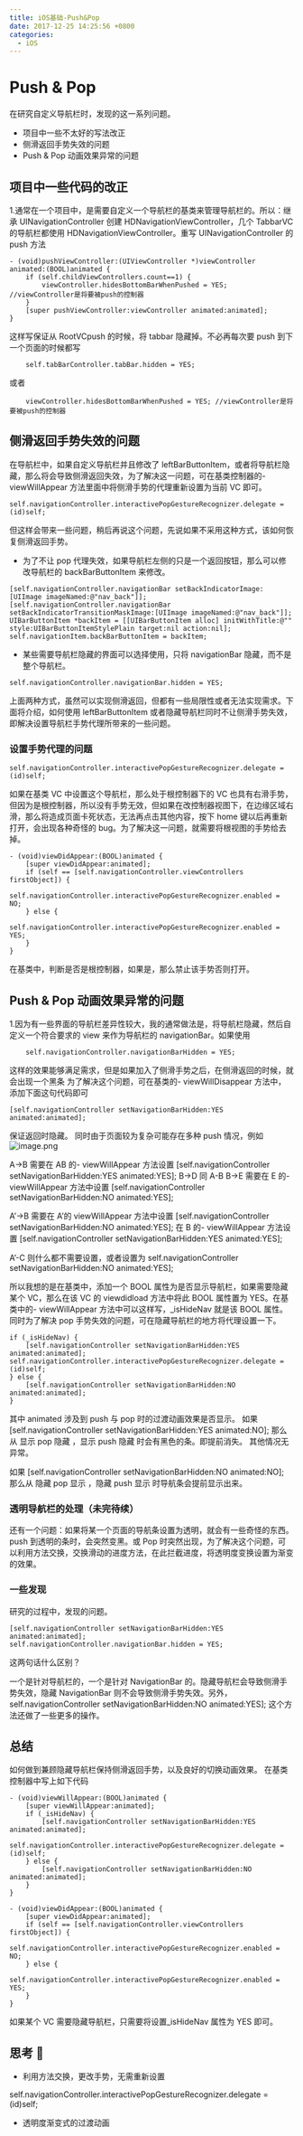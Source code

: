 ```yaml
---
title: iOS基础-Push&Pop
date: 2017-12-25 14:25:56 +0800
categories:
  - iOS
---
```


# Push & Pop

在研究自定义导航栏时，发现的这一系列问题。

- 项目中一些不太好的写法改正
- 侧滑返回手势失效的问题
- Push & Pop 动画效果异常的问题

<!-- more -->

## 项目中一些代码的改正

1.通常在一个项目中，是需要自定义一个导航栏的基类来管理导航栏的。所以：继承 UINavigationController 创建 HDNavigationViewController，几个 TabbarVC 的导航栏都使用 HDNavigationViewController。重写 UINavigationController 的 push 方法

```
- (void)pushViewController:(UIViewController *)viewController animated:(BOOL)animated {
	if (self.childViewControllers.count==1) {
		viewController.hidesBottomBarWhenPushed = YES; //viewController是将要被push的控制器
	}
	[super pushViewController:viewController animated:animated];
}
```

这样写保证从 RootVCpush 的时候，将 tabbar 隐藏掉。不必再每次要 push 到下一个页面的时候都写

```
	self.tabBarController.tabBar.hidden = YES;
```

或者

```
	viewController.hidesBottomBarWhenPushed = YES; //viewController是将要被push的控制器
```

## 侧滑返回手势失效的问题

在导航栏中，如果自定义导航栏并且修改了 leftBarButtonItem，或者将导航栏隐藏，那么将会导致侧滑返回失效，为了解决这一问题，可在基类控制器的- viewWillAppear 方法里面中将侧滑手势的代理重新设置为当前 VC 即可。

```
self.navigationController.interactivePopGestureRecognizer.delegate = (id)self;
```

但这样会带来一些问题，稍后再说这个问题，先说如果不采用这种方式，该如何恢复侧滑返回手势。

- 为了不让 pop 代理失效，如果导航栏左侧的只是一个返回按钮，那么可以修改导航栏的 backBarButtonItem 来修改。

```
[self.navigationController.navigationBar setBackIndicatorImage:[UIImage imageNamed:@"nav_back"]];
[self.navigationController.navigationBar setBackIndicatorTransitionMaskImage:[UIImage imageNamed:@"nav_back"]];
UIBarButtonItem *backItem = [[UIBarButtonItem alloc] initWithTitle:@"" style:UIBarButtonItemStylePlain target:nil action:nil];
self.navigationItem.backBarButtonItem = backItem;
```

- 某些需要导航栏隐藏的界面可以选择使用，只将 navigationBar 隐藏，而不是整个导航栏。

```
self.navigationController.navigationBar.hidden = YES;
```

上面两种方式，虽然可以实现侧滑返回，但都有一些局限性或者无法实现需求。下面将介绍，如何使用 leftBarButtonItem 或者隐藏导航栏同时不让侧滑手势失效，即解决设置导航栏手势代理所带来的一些问题。

### 设置手势代理的问题

```
self.navigationController.interactivePopGestureRecognizer.delegate = (id)self;
```

如果在基类 VC 中设置这个导航栏，那么处于根控制器下的 VC 也具有右滑手势，但因为是根控制器，所以没有手势无效，但如果在改控制器视图下，在边缘区域右滑，那么将造成页面卡死状态，无法再点击其他内容，按下 home 键以后再重新打开，会出现各种奇怪的 bug。为了解决这一问题，就需要将根视图的手势给去掉。

```
- (void)viewDidAppear:(BOOL)animated {
    [super viewDidAppear:animated];
    if (self == [self.navigationController.viewControllers firstObject]) {
        self.navigationController.interactivePopGestureRecognizer.enabled = NO;
    } else {
        self.navigationController.interactivePopGestureRecognizer.enabled = YES;
    }
}
```

在基类中，判断是否是根控制器，如果是，那么禁止该手势否则打开。

## Push & Pop 动画效果异常的问题

1.因为有一些界面的导航栏差异性较大，我的通常做法是，将导航栏隐藏，然后自定义一个符合要求的 view 来作为导航栏的 navigationBar。如果使用

```
	self.navigationController.navigationBarHidden = YES;
```

这样的效果能够满足需求，但是如果加入了侧滑手势之后，在侧滑返回的时候，就会出现一个黑条
为了解决这个问题，可在基类的- viewWillDisappear 方法中，添加下面这句代码即可

```
[self.navigationController setNavigationBarHidden:YES animated:animated];
```

保证返回时隐藏。 同时由于页面较为复杂可能存在多种 push 情况，例如
![image.png](http://upload-images.jianshu.io/upload_images/4039772-481066596c6e4a80.png?imageMogr2/auto-orient/strip%7CimageView2/2/w/1240)

A->B 需要在 AB 的- viewWillAppear 方法设置
[self.navigationController setNavigationBarHidden:YES animated:YES];
B->D 同 A-B
B->E 需要在 E 的- viewWillAppear 方法中设置
[self.navigationController setNavigationBarHidden:NO animated:YES];

A’->B 需要在 A’的 viewWillAppear 方法中设置
[self.navigationController setNavigationBarHidden:NO animated:YES];
在 B 的- viewWillAppear 方法设置
[self.navigationController setNavigationBarHidden:YES animated:YES];

A’-C 则什么都不需要设置，或者设置为
self.navigationController setNavigationBarHidden:NO animated:YES];

所以我想的是在基类中，添加一个 BOOL 属性为是否显示导航栏，如果需要隐藏某个 VC，那么在该 VC 的 viewdidload 方法中将此 BOOL 属性置为 YES。在基类中的- viewWillAppear 方法中可以这样写，\_isHideNav 就是该 BOOL 属性。同时为了解决 pop 手势失效的问题，可在隐藏导航栏的地方将代理设置一下。

```
if (_isHideNav) {
	[self.navigationController setNavigationBarHidden:YES animated:animated];
self.navigationController.interactivePopGestureRecognizer.delegate = (id)self;
} else {
	[self.navigationController setNavigationBarHidden:NO animated:animated];
}
```

其中 animated 涉及到 push 与 pop 时的过渡动画效果是否显示。
如果
[self.navigationController setNavigationBarHidden:YES animated:NO]; 那么从
显示 pop 隐藏 ，显示 push 隐藏 时会有黑色的条。即提前消失。 其他情况无异常。

如果
[self.navigationController setNavigationBarHidden:NO animated:NO]; 那么从
隐藏 pop 显示 ，隐藏 push 显示 时导航条会提前显示出来。

### 透明导航栏的处理（未完待续）

还有一个问题：如果将某一个页面的导航条设置为透明，就会有一些奇怪的东西。push 到透明的条时，会突然变黑。或 Pop 时突然出现，为了解决这个问题，可以利用方法交换，交换滑动的进度方法，在此拦截进度，将透明度变换设置为渐变的效果。

### 一些发现

研究的过程中，发现的问题。

```
[self.navigationController setNavigationBarHidden:YES animated:animated];
self.navigationController.navigationBar.hidden = YES;
```

这两句话什么区别？

一个是针对导航栏的，一个是针对 NavigationBar 的。隐藏导航栏会导致侧滑手势失效，隐藏 NavigationBar 则不会导致侧滑手势失效。另外，
self.navigationController setNavigationBarHidden:NO animated:YES]; 这个方法还做了一些更多的操作。

## 总结

如何做到兼顾隐藏导航栏保持侧滑返回手势，以及良好的切换动画效果。 在基类控制器中写上如下代码

```
- (void)viewWillAppear:(BOOL)animated {
    [super viewWillAppear:animated];
    if (_isHideNav) {
        [self.navigationController setNavigationBarHidden:YES animated:animated];
        self.navigationController.interactivePopGestureRecognizer.delegate = (id)self;
    } else {
        [self.navigationController setNavigationBarHidden:NO animated:animated];
    }
}

- (void)viewDidAppear:(BOOL)animated {
    [super viewDidAppear:animated];
    if (self == [self.navigationController.viewControllers firstObject]) {
        self.navigationController.interactivePopGestureRecognizer.enabled = NO;
    } else {
        self.navigationController.interactivePopGestureRecognizer.enabled = YES;
    }
}
```

如果某个 VC 需要隐藏导航栏，只需要将设置\_isHideNav 属性为 YES 即可。

## 思考 🤔

- 利用方法交换，更改手势，无需重新设置

self.navigationController.interactivePopGestureRecognizer.delegate = (id)self;

- 透明度渐变式的过渡动画
